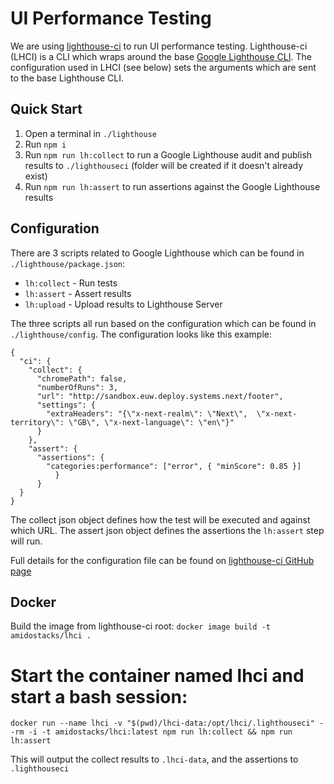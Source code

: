 # UI Performance Testing

We are using [lighthouse-ci](https://github.com/GoogleChrome/lighthouse-ci) to run UI performance testing. Lighthouse-ci (LHCI) is a CLI which wraps around the base [Google Lighthouse CLI](https://github.com/GoogleChrome/lighthouse#using-the-node-cli). The configuration used in LHCI (see below) sets the arguments which are sent to the base Lighthouse CLI.


## Quick Start

1. Open a terminal in `./lighthouse`
2. Run `npm i`
3. Run `npm run lh:collect` to run a Google Lighthouse audit and publish results to `./lighthouseci` (folder will be created if it doesn't already exist)
4. Run `npm run lh:assert` to run assertions against the Google Lighthouse results

## Configuration

There are 3 scripts related to Google Lighthouse which can be found in `./lighthouse/package.json`:
- `lh:collect` - Run tests
- `lh:assert` - Assert results
- `lh:upload` - Upload results to Lighthouse Server

The three scripts all run based on the configuration which can be found in `./lighthouse/config`.
The configuration looks like this example:

```
{
  "ci": {
    "collect": {
      "chromePath": false,
      "numberOfRuns": 3,
      "url": "http://sandbox.euw.deploy.systems.next/footer",
      "settings": {
        "extraHeaders": "{\"x-next-realm\": \"Next\",  \"x-next-territory\": \"GB\", \"x-next-language\": \"en\"}"
      }
    },
    "assert": {
      "assertions": {
        "categories:performance": ["error", { "minScore": 0.85 }]
          }
      }
  }
}
```

The collect json object defines how the test will be executed and against which URL.
The assert json object defines the assertions the `lh:assert` step will run.

Full details for the configuration file can be found on [lighthouse-ci GitHub page](https://github.com/GoogleChrome/lighthouse-ci/blob/master/docs/configuration.md)

## Docker

Build the image from lighthouse-ci root: 
`docker image build -t amidostacks/lhci .`

# Start the container named lhci and start a bash session:

`docker run --name lhci -v "$(pwd)/lhci-data:/opt/lhci/.lighthouseci" --rm -i -t amidostacks/lhci:latest npm run lh:collect && npm run lh:assert`

This will output the collect results to `.lhci-data`, and the assertions to `.lighthouseci`
